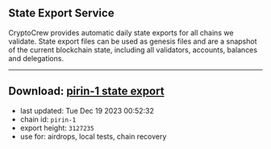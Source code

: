 ## State Export Service
CryptoCrew provides automatic daily state exports for all chains we validate. State export files can be used as genesis files and are a snapshot of the current blockchain state, including all validators, accounts, balances and delegations.

---
**Download: [pirin-1 state export](https://dl.ccvalidators.com/SERVICE/nolus/pirin-1_export_3127235.json)**
---

- last updated: Tue Dec 19 2023 00:52:32
- chain id: `pirin-1`
- export height: `3127235`
- use for: airdrops, local tests, chain recovery
